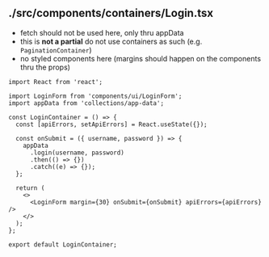 ## ./src/components/containers/Login.tsx

- fetch should not be used here, only thru appData
- this is **not a partial** do not use containers as such (e.g. `PaginationContainer`)
- no styled components here (margins should happen on the components thru the props)

```tsx
import React from 'react';

import LoginForm from 'components/ui/LoginForm';
import appData from 'collections/app-data';

const LoginContainer = () => {
  const [apiErrors, setApiErrors] = React.useState({});

  const onSubmit = ({ username, password }) => {
    appData
      .login(username, password)
      .then(() => {})
      .catch((e) => {});
  };

  return (
    <>
      <LoginForm margin={30} onSubmit={onSubmit} apiErrors={apiErrors} />
    </>
  );
};

export default LoginContainer;
```
